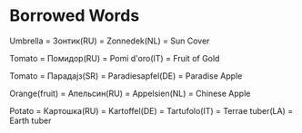 # Borrowed Words

Umbrella = Зонтик(RU) = Zonnedek(NL) = Sun Cover

Tomato = Помидор(RU) = Pomi d'oro(IT) = Fruit of Gold

Tomato = Парадајз(SR) = Paradiesapfel(DE) = Paradise Apple

Orange(fruit) = Апельсин(RU) = Appelsien(NL) = Chinese Apple

Potato = Картошка(RU) = Kartoffel(DE) = Tartufolo(IT) = Terrae tuber(LA) = Earth tuber
